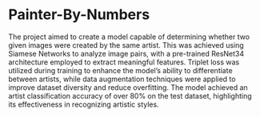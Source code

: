 # Painter-By-Numbers

The project aimed to create a model capable of determining whether two given images were created by the same artist. This was achieved using Siamese Networks to analyze image pairs, with a pre-trained ResNet34 architecture employed to extract meaningful features. Triplet loss was utilized during training to enhance the model’s ability to differentiate between artists, while data augmentation techniques were applied to improve dataset diversity and reduce overfitting. The model achieved an artist classification accuracy of over 80% on the test dataset, highlighting its effectiveness in recognizing artistic styles.
